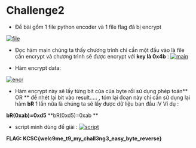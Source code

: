 # **Challenge2**
- Đề bài gồm 1 file python encoder và 1 file flag đã bị encrypt

[![file](https://raw.githubusercontent.com/dungbn123/KMA-Recruit-WriteUp/main/Screenshot%202022-01-30%20191854.png "file")](http://https://raw.githubusercontent.com/dungbn123/KMA-Recruit-WriteUp/main/Screenshot%202022-01-30%20191854.png "file")



- Đọc hàm main chúng ta thấy chương trình chỉ cần một đầu vào là file cần encrypt và chương trình sẽ được encrypt với **key là 0x4b**  :
[![main](https://raw.githubusercontent.com/dungbn123/KMA-Recruit-WriteUp/main/Screenshot%202022-01-30%20192139.png "main")](http://https://raw.githubusercontent.com/dungbn123/KMA-Recruit-WriteUp/main/Screenshot%202022-01-30%20192139.png "main")



- Hàm encrypt data: 

[![encr](https://raw.githubusercontent.com/dungbn123/KMA-Recruit-WriteUp/main/Screenshot%202022-01-30%20192441.png "encr")](http://https://raw.githubusercontent.com/dungbn123/KMA-Recruit-WriteUp/main/Screenshot%202022-01-30%20192441.png "encr")
- Hàm encrypt này sẽ lấy từng bit của của byte rồi sử dụng phép toán** OR ** để nhét lại bit vào result..... , tóm lại đoạn này chỉ cần sử dụng lại hàm **bR** 1 lần nữa là chúng ta sẽ lấy được dữ liệu ban đầu :V 
Ví dụ :

**bR(0xab)=0xd5**
**bR(0xd5)=0xab **

- script mình dùng để giải :
[![script](https://raw.githubusercontent.com/dungbn123/KMA-Recruit-WriteUp/main/Screenshot%202022-01-30%20194224.png "script")](https://raw.githubusercontent.com/dungbn123/KMA-Recruit-WriteUp/main/Screenshot%202022-01-30%20194224.png "script")


**FLAG: KCSC{welc9me_t9_my_chall3ng3_easy_byte_reverse}**
